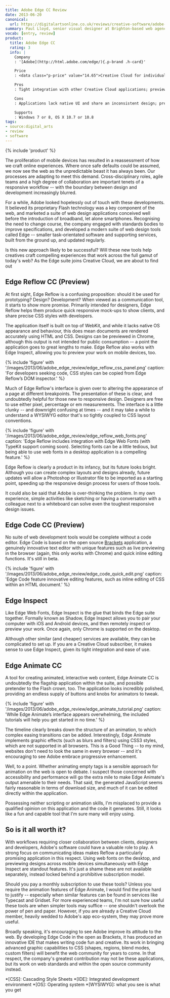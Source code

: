 ```yaml
---
title: Adobe Edge CC Review
date: 2013-06-20
canonical:
  url: https://digitalartsonline.co.uk/reviews/creative-software/adobe-edge-review/
summary: Paul Lloyd, senior visual designer at Brighton-based web agency Clearleft, is impressed with Adobe's new web design software tools -- but it faces strong competition.
vocab: [entry, review]
product:
  title: Adobe Edge CC
  rating: 3
  info: |
    Company
    : '[Adobe](http://html.adobe.com/edge/){.p-brand .h-card}'

    Price
    : <data class="p-price" value="14.65">Creative Cloud for individuals from £14.65&#8203;+VAT&#8203;/month</data>.&#8195;<data class="p-price" value="37.11">Creative Cloud for teams from £37.11&#8203;+VAT&#8203;/month</data>

    Pros
    : Tight integration with other Creative Cloud applications; preview design and code easily on iOS and Android devices; use web fonts on your desktop; powerful animation tools.

    Cons
    : Applications lack native UI and share an inconsistent design; preview functions limited to Chrome browser; applications not available to purchase separately.

    Supports
    : Windows 7 or 8, OS X 10.7 or 10.8
tags:
- source:digital_arts
- review
- software
---
```

{% include 'product' %}

The proliferation of mobile devices has resulted in a reassessment of how we craft online experiences. Where once safe defaults could be assumed, we now see the web as the unpredictable beast it has always been. Our processes are adapting to meet this demand. Cross-disciplinary roles, agile teams and a high degree of collaboration are important tenets of a responsive workflow -- with the boundary between design and development increasingly blurred.

For a while, Adobe looked hopelessly out of touch with these developments. It believed its proprietary Flash technology was a key component of the web, and marketed a suite of web design applications conceived well before the introduction of broadband, let alone smartphones. Recognising the need to change course, the company engaged with standards bodies to improve specifications, and developed a modern suite of web design tools called Edge -- smaller task-orientated software and supporting services, built from the ground up, and updated regularly.

Is this new approach likely to be successful? Will these new tools help creatives craft compelling experiences that work across the full gamut of today's web? As the Edge suite joins Creative Cloud, we are about to find out

## Edge Reflow CC (Preview)

At first sight, Edge Reflow is a confusing proposition: should it be used for prototyping? Design? Development? When viewed as a communication tool, it starts to show more promise. Primarily intended for designers, Edge Reflow helps them produce quick responsive mock-ups to show clients, and share precise CSS styles with developers.

The application itself is built on top of WebKit, and while it lacks native OS appearance and behaviour, this does mean documents are rendered accurately using HTML and CSS. Designs can be previewed in Chrome, although this output is not intended for public consumption -- a point the application goes to great lengths to make. Edge Reflow also works with Edge Inspect, allowing you to preview your work on mobile devices, too.

{% include 'figure' with '/images/2013/06/adobe_edge_review/edge_reflow_css_panel.png'
  caption: 'For developers seeking code, CSS styles can be copied from Edge Reflow’s DOM inspector.'
%}

Much of Edge Reflow's interface is given over to altering the appearance of a page at different breakpoints. The presentation of these is clear, and undoubtedly helpful for those new to responsive design. Designers are free to use either pixel, percentage or em measurements. The interface is a little clunky -- and downright confusing at times -- and it may take a while to understand a WYSIWYG editor that's so tightly coupled to CSS layout conventions.

{% include 'figure' with '/images/2013/06/adobe_edge_review/edge_reflow_web_fonts.png'
  caption: 'Edge Reflow includes integration with Edge Web Fonts (with TypeKit support coming soon). Selecting fonts can be a little tedious, but being able to use web fonts in a desktop application is a compelling feature.'
%}

Edge Reflow is clearly a product in its infancy, but its future looks bright. Although you can create complex layouts and designs already, future updates will allow a Photoshop or Illustrator file to be imported as a starting point, speeding up the responsive design process for users of those tools.

It could also be said that Adobe is over-thinking the problem. In my own experience, simple activities like sketching or having a conversation with a colleague next to a whiteboard can solve even the toughest responsive design issues.

## Edge Code CC (Preview)

No suite of web development tools would be complete without a code editor. Edge Code is based on the open source [Brackets][1] application, a genuinely innovative text editor with unique features such as live previewing in the browser (again, this only works with Chrome) and quick inline editing functions. It's still in beta.

{% include 'figure' with '/images/2013/06/adobe_edge_review/edge_code_quick_edit.png'
  caption: 'Edge Code feature innovative editing features, such as inline editing of CSS within an HTML document.'
%}

## Edge Inspect

Like Edge Web Fonts, Edge Inspect is the glue that binds the Edge suite together. Formally known as Shadow, Edge Inspect allows you to pair your computer with iOS and Android devices, and then remotely inspect or preview your work. Once again, only Chrome is supported on the desktop.

Although other similar (and cheaper) services are available, they can be complicated to set up. If you are a Creative Cloud subscriber, it makes sense to use Edge Inspect, given its tight integration and ease of use.

## Edge Animate CC

A tool for creating animated, interactive web content, Edge Animate CC is undoubtedly the flagship application within the suite, and possible pretender to the Flash crown, too. The application looks incredibly polished, providing an endless supply of buttons and knobs for animators to tweak.

{% include 'figure' with '/images/2013/06/adobe_edge_review/edge_animate_tutorial.png'
  caption: 'While Edge Animate’s interface appears overwhelming, the included tutorials will help you get started in no time.'
%}

The timeline clearly breaks down the structure of an animation, to which complex easing transitions can be added. Interestingly, Edge Animate implements graphic effects (such as blurs and filters) using CSS3 styles, which are not supported in all browsers. This is a Good Thing -- to my mind, websites don't need to look the same in every browser -- and it's encouraging to see Adobe embrace progressive enhancement.

Well, to a point. Whether animating empty tags is a sensible approach for animation on the web is open to debate. I suspect those concerned with accessibility and performance will go the extra mile to make Edge Animate's output amenable to their needs. That said, the generated JavaScript seems fairly reasonable in terms of download size, and much of it can be edited directly within the application.

Possessing neither scripting or animation skills, I'm misplaced to provide a qualified opinion on this application and the code it generates. Still, it looks like a fun and capable tool that I'm sure many will enjoy using.

## So is it all worth it?

With workflows requiring closer collaboration between clients, designers and developers, Adobe's software could have a valuable role to play. A strong focus on communicating ideas makes Reflow a particularly promising application in this respect. Using web fonts on the desktop, and previewing designs across mobile devices simultaneously with Edge Inspect are standout features. It's just a shame these are not available separately, instead locked behind a prohibitive subscription model.

Should you pay a monthly subscription to use these tools? Unless you require the animation features of Edge Animate, I would find the price hard to justify -- especially when similar features can be found in services like Typecast and Gridset. For more experienced teams, I'm not sure how useful these tools are when simpler tools may suffice -- one shouldn't overlook the power of pen and paper. However, if you are already a Creative Cloud member, heavily wedded to Adobe's app eco-system, they may prove more useful.

Broadly speaking, it's encouraging to see Adobe improve its attitude to the web. By developing Edge Code in the open as Brackets, it has produced an innovative IDE that makes writing code fun and creative. Its work in bringing advanced graphic capabilities to CSS (shapes, regions, blend modes, custom filters) will benefit the web community for years to come. In that respect, the company's greatest contribution may not be these applications, but its work on web standards and within the open source community instead.

[1]: http://brackets.io

*[CSS]: Cascading Style Sheets
*[IDE]: Integrated development environment
*[OS]: Operating system
*[WYSIWYG]: what you see is what you get
